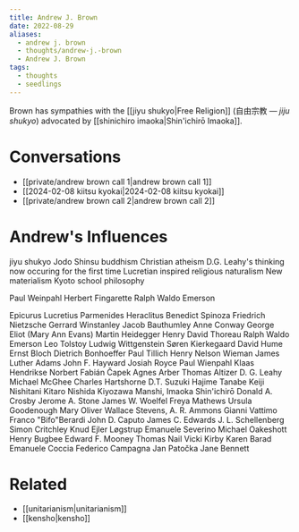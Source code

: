 ```yaml
---
title: Andrew J. Brown
date: 2022-08-29
aliases:
  - andrew j. brown
  - thoughts/andrew-j.-brown
  - Andrew J. Brown
tags:
  - thoughts
  - seedlings
---
```

Brown has sympathies with the [[jiyu shukyo|Free Religion]] (自由宗教 — _jiju shukyo_) advocated by [[shinichiro imaoka|Shin'ichirō Imaoka]].

# Conversations

- [[private/andrew brown call 1|andrew brown call 1]]
- [[2024-02-08 kiitsu kyokai|2024-02-08 kiitsu kyokai]]
- [[private/andrew brown call 2|andrew brown call 2]]

# Andrew's Influences

jiyu shukyo
Jodo Shinsu buddhism
Christian atheism
D.G. Leahy's thinking now occuring for the first time
Lucretian inspired religious naturalism
New materialism
Kyoto school philosophy

Paul Weinpahl
Herbert Fingarette
Ralph Waldo Emerson

Epicurus
Lucretius
Parmenides
Heraclitus
Benedict Spinoza
Friedrich Nietzsche
Gerrard Winstanley
Jacob Bauthumley
Anne Conway
George Eliot (Mary Ann Evans)
Martin Heidegger
Henry David Thoreau
Ralph Waldo Emerson
Leo Tolstoy
Ludwig Wittgenstein
Søren Kierkegaard
David Hume
Ernst Bloch
Dietrich Bonhoeffer
Paul Tillich
Henry Nelson Wieman
James Luther Adams
John F. Hayward
Josiah Royce
Paul Wienpahl
Klaas Hendrikse
Norbert Fabián Čapek
Agnes Arber
Thomas Altizer
D. G. Leahy
Michael McGhee
Charles Hartshorne
D.T. Suzuki
Hajime Tanabe
Keiji Nishitani
Kitaro Nishida
Kiyozawa Manshi,
Imaoka Shin'ichirō
Donald A. Crosby
Jerome A. Stone
James W. Woelfel
Freya Mathews
Ursula Goodenough
Mary Oliver
Wallace Stevens,
A. R. Ammons
Gianni Vattimo
Franco "Bifo"Berardi
John D. Caputo
James C. Edwards
J. L. Schellenberg
Simon Critchley
Knud Ejler Løgstrup
Emanuele Severino
Michael Oakeshott
Henry Bugbee
Edward F. Mooney
Thomas Nail
Vicki Kirby
Karen Barad
Emanuele Coccia
Federico Campagna
Jan Patočka
Jane Bennett

# Related

- [[unitarianism|unitarianism]]
- [[kensho|kensho]]
